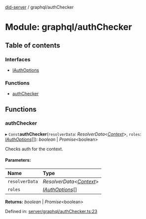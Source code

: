 [did-server](../README.md) / graphql/authChecker

# Module: graphql/authChecker

## Table of contents

### Interfaces

- [IAuthOptions](../interfaces/graphql_authchecker.iauthoptions.md)

### Functions

- [authChecker](graphql_authchecker.md#authchecker)

## Functions

### authChecker

▸ `Const`**authChecker**(`resolverData`: *ResolverData*<[*Context*](../classes/graphql_context.context.md)\>, `roles`: [*IAuthOptions*](../interfaces/graphql_authchecker.iauthoptions.md)[]): *boolean* \| *Promise*<boolean\>

Checks auth for the context.

#### Parameters:

Name | Type |
:------ | :------ |
`resolverData` | *ResolverData*<[*Context*](../classes/graphql_context.context.md)\> |
`roles` | [*IAuthOptions*](../interfaces/graphql_authchecker.iauthoptions.md)[] |

**Returns:** *boolean* \| *Promise*<boolean\>

Defined in: [server/graphql/authChecker.ts:23](https://github.com/Puzzlepart/did/blob/3f22c56c/server/graphql/authChecker.ts#L23)
